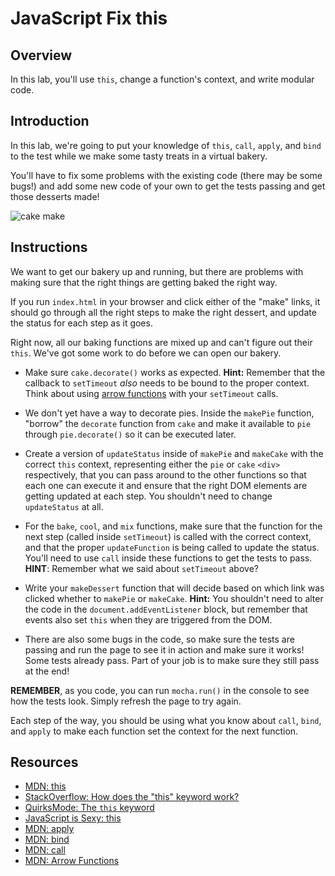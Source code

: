 # JavaScript Fix this

## Overview

In this lab, you'll use `this`, change a function's context, and write modular code. 

## Introduction

In this lab, we're going to put your knowledge of `this`, `call`, `apply`, and `bind` to the test while we make some tasty treats in a virtual bakery.

You'll have to fix some problems with the existing code (there may be some bugs!) and add some new code of your own to get the tests passing and get those desserts made!

![cake make](http://i.giphy.com/YniPMwzcXtt6g.gif)

## Instructions

We want to get our bakery up and running, but there are problems with making sure that the right things are getting baked the right way.

If you run `index.html` in your browser and click either of the "make" links, it should go through all the right steps to make the right dessert, and update the status for each step as it goes.

Right now, all our baking functions are mixed up and can't figure out their `this`. We've got some work to do before we can open our bakery.

* Make sure `cake.decorate()` works as expected. **Hint:** Remember that the callback to `setTimeout` *also* needs to be bound to the proper context.  Think about using [arrow functions](https://developer.mozilla.org/en-US/docs/Web/JavaScript/Reference/Functions/Arrow_functions) with your `setTimeout` calls.

* We don't yet have a way to decorate pies. Inside the `makePie` function, "borrow" the `decorate` function from `cake` and make it available to `pie` through `pie.decorate()` so it can be executed later.

* Create a version of `updateStatus` inside of `makePie` and `makeCake` with the correct `this` context, representing either the `pie` or `cake` `<div>` respectively, that you can pass around to the other functions so that each one can execute it and ensure that the right DOM elements are getting updated at each step. You shouldn't need to change `updateStatus` at all.

* For the `bake`, `cool`, and `mix` functions, make sure that the function for the next step (called inside `setTimeout`) is called with the correct context, and that the proper `updateFunction` is being called to update the status. You'll need to use `call` inside these functions to get the tests to pass. **HINT**: Remember what we said about `setTimeout` above?

* Write your `makeDessert` function that will decide based on which link was clicked whether to `makePie` or `makeCake`. **Hint:** You shouldn't need to alter the code in the `document.addEventListener` block, but remember that events also set `this` when they are triggered from the DOM.

* There are also some bugs in the code, so make sure the tests are passing and run the page to see it in action and make sure it works! Some tests already pass. Part of your job is to make sure they still pass at the end!

**REMEMBER**, as you code, you can run `mocha.run()` in the console to see how the tests look. Simply refresh the page to try again.

Each step of the way, you should be using what you know about `call`, `bind`, and `apply` to make each function set the context for the next function.

## Resources

- [MDN: this](https://developer.mozilla.org/en-US/docs/Web/JavaScript/Reference/Operators/this)
- [StackOverflow: How does the "this" keyword work?](http://stackoverflow.com/questions/3127429/how-does-the-this-keyword-work)
- [QuirksMode: The `this` keyword](http://www.quirksmode.org/js/this.html)
- [JavaScript is Sexy: this](http://javascriptissexy.com/understand-javascripts-this-with-clarity-and-master-it/)
- [MDN: apply](https://developer.mozilla.org/en-US/docs/Web/JavaScript/Reference/Global_Objects/Function/apply)
- [MDN: bind](https://developer.mozilla.org/en-US/docs/Web/JavaScript/Reference/Global_Objects/Function/bind)
- [MDN: call](https://developer.mozilla.org/en-US/docs/Web/JavaScript/Reference/Global_Objects/Function/call)
- [MDN: Arrow Functions](https://developer.mozilla.org/en-US/docs/Web/JavaScript/Reference/Functions/Arrow_functions)
